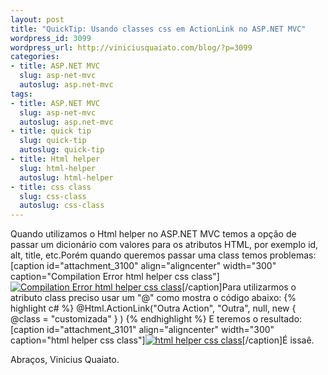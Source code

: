 ```yaml
--- 
layout: post
title: "QuickTip: Usando classes css em ActionLink no ASP.NET MVC"
wordpress_id: 3099
wordpress_url: http://viniciusquaiato.com/blog/?p=3099
categories: 
- title: ASP.NET MVC
  slug: asp-net-mvc
  autoslug: asp.net-mvc
tags: 
- title: ASP.NET MVC
  slug: asp-net-mvc
  autoslug: asp.net-mvc
- title: quick tip
  slug: quick-tip
  autoslug: quick-tip
- title: Html helper
  slug: html-helper
  autoslug: html-helper
- title: css class
  slug: css-class
  autoslug: css-class
---
```

Quando utilizamos o Html helper no ASP.NET MVC temos a opção de passar um dicionário com valores para os atributos HTML, por exemplo id, alt, title, etc.Porém quando queremos passar uma class temos problemas:[caption id="attachment_3100" align="aligncenter" width="300" caption="Compilation Error html helper css class"][![Compilation Error html helper css class](http://viniciusquaiato.com/blog/wp-content/uploads/2011/02/Compilation-Error-html-helper-css-class-300x142.png "Compilation Error html helper css class")](http://viniciusquaiato.com/blog/wp-content/uploads/2011/02/Compilation-Error-html-helper-css-class.png)[/caption]Para utilizarmos o atributo class preciso usar um "@" como mostra o código abaixo:
{% highlight c# %}
@Html.ActionLink("Outra Action", "Outra", null, new { @class = "customizada" }
)
{% endhighlight %}
E teremos o resultado:[caption id="attachment_3101" align="aligncenter" width="300" caption="html helper css class"][![html helper css class](http://viniciusquaiato.com/blog/wp-content/uploads/2011/02/html-helper-css-class-300x162.png "html helper css class")](http://viniciusquaiato.com/blog/wp-content/uploads/2011/02/html-helper-css-class.png)[/caption]É issaê.

Abraços,
Vinicius Quaiato.
